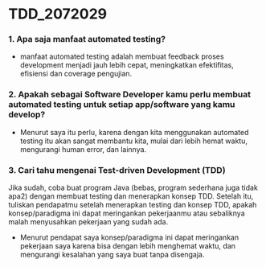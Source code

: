 # TDD_2072029
### 1. Apa saja manfaat automated testing?
- manfaat automated testing adalah membuat feedback proses development menjadi jauh lebih cepat, meningkatkan efektifitas, efisiensi dan coverage pengujian.

### 2. Apakah sebagai Software Developer kamu perlu membuat automated testing untuk setiap app/software yang kamu develop?
- Menurut saya itu perlu, karena dengan kita menggunakan automated testing itu akan sangat membantu kita, mulai dari lebih hemat waktu, mengurangi human error, dan lainnya.

### 3. Cari tahu mengenai Test-driven Development (TDD)
Jika sudah, coba buat program Java (bebas, program sederhana juga tidak apa2) dengan membuat testing dan menerapkan konsep TDD.
Setelah itu, tuliskan pendapatmu setelah menerapkan testing dan konsep TDD, apakah konsep/paradigma ini dapat meringankan pekerjaanmu atau sebaliknya malah menyusahkan pekerjaan yang sudah ada.

- Menurut pendapat saya konsep/paradigma ini dapat meringankan pekerjaan saya karena bisa dengan lebih menghemat waktu, dan mengurangi kesalahan yang saya buat tanpa disengaja.
